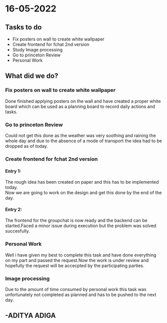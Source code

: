 # 16-05-2022
## Tasks to do


- Fix posters on wall to create white wallpaper
- Create frontend for fchat 2nd version
- Study Image processing
- Go to princeton Review
- Personal Work

## What did we do?
### Fix posters on wall to create white wallpaper
Done finished applying posters on the wall and have created a proper white board which can be used as a planning board to record daily actions and tasks.

### Go to princeton Review
Could not get this done as the weather was very soothing and raining the whole day and due to the absence of a mode of transport the idea had to be dropped as of today.

### Create frontend for fchat 2nd version
#### Entry 1:
The rough idea has been created on paper and this has to be implemented today.   
Now we are going to work on the design and get this done by the end of the day.

#### Entry 2:
The frontend for the groupchat is now ready and the backend can be started.Faced a minor issue during execution but the problem was solved succesfully.

### Personal Work
Well i have given my best to complete this task and have done everything on my part and passed the request.Now the work is under review and hopefully the request will be accecpted by the participating parties.

### Image processing
Due to the amount of time consumed by personal work this task was unfortunately not completed as planned and has to be pushed to the next day.

## -ADITYA ADIGA
